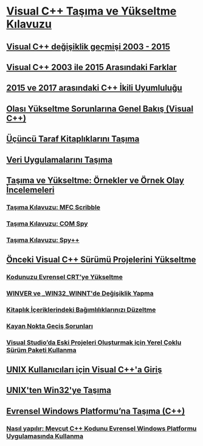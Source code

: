 # [Visual C++ Taşıma ve Yükseltme Kılavuzu](visual-cpp-porting-and-upgrading-guide.md)
## [Visual C++ değişiklik geçmişi 2003 - 2015](visual-cpp-change-history-2003-2015.md)
## [Visual C++ 2003 ile 2015 Arasındaki Farklar](visual-cpp-what-s-new-2003-through-2015.md)
## [2015 ve 2017 arasındaki C++ İkili Uyumluluğu](binary-compat-2015-2017.md)
## [Olası Yükseltme Sorunlarına Genel Bakış (Visual C++)](overview-of-potential-upgrade-issues-visual-cpp.md)
## [Üçüncü Taraf Kitaplıklarını Taşıma](porting-third-party-libraries.md)
## [Veri Uygulamalarını Taşıma](porting-data-applications.md)
## [Taşıma ve Yükseltme: Örnekler ve Örnek Olay İncelemeleri](porting-and-upgrading-examples-and-case-studies.md)
### [Taşıma Kılavuzu: MFC Scribble](porting-guide-mfc-scribble.md)
### [Taşıma Kılavuzu: COM Spy](porting-guide-com-spy.md)
### [Taşıma Kılavuzu: Spy++](porting-guide-spy-increment.md)
## [Önceki Visual C++ Sürümü Projelerini Yükseltme](upgrading-projects-from-earlier-versions-of-visual-cpp.md)
### [Kodunuzu Evrensel CRT’ye Yükseltme](upgrade-your-code-to-the-universal-crt.md)
### [WINVER ve _WIN32_WINNT'de Değişiklik Yapma](modifying-winver-and-win32-winnt.md)
### [Kitaplık İçeriklerindeki Bağımlılıklarınızı Düzeltme](fix-your-dependencies-on-library-internals.md)
### [Kayan Nokta Geçiş Sorunları](floating-point-migration-issues.md)
### [Visual Studio’da Eski Projeleri Oluşturmak için Yerel Çoklu Sürüm Paketi Kullanma](use-native-multi-targeting.md)
## [UNIX Kullanıcıları için Visual C++'a Giriş](introduction-to-visual-cpp-for-unix-users.md)
## [UNIX'ten Win32'ye Taşıma](porting-from-unix-to-win32.md)
## [Evrensel Windows Platformu’na Taşıma (C++)](porting-to-the-universal-windows-platform-cpp.md)
### [Nasıl yapılır: Mevcut C++ Kodunu Evrensel Windows Platformu Uygulamasında Kullanma](how-to-use-existing-cpp-code-in-a-universal-windows-platform-app.md)
